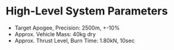 # High-Level System Parameters

* Target Apogee, Precision: 2500m, +-10%
* Approx. Vehicle Mass: 40kg dry
* Approx. Thrust Level, Burn Time: 1.80kN, 10sec

